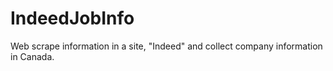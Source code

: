 # IndeedJobInfo
Web scrape information in a site, "Indeed" and collect company information in Canada.
